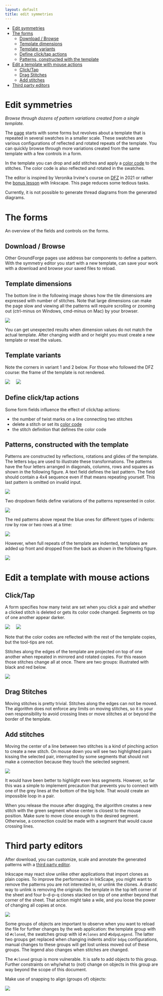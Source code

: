 ```yaml
---
layout: default
title: edit symmetries
---
```


- [Edit symmetries](#edit-symmetries)
- [The forms](#the-forms)
    * [Download / Browse](#download---browse)
    * [Template dimensions](#template-dimensions)
    * [Template variants](#template-variants)
    * [Define click/tap actions](#define-click-tap-actions)
    * [Patterns, constructed with the template](#patterns--constructed-with-the-template)
- [Edit a template with mouse actions](#edit-a-template-with-mouse-actions)
    * [Click/Tap](#click-tap)
    * [Drag Stitches](#drag-stitches)
    * [Add stitches](#add-stitches)
- [Third party editors](#third-party-editors)


Edit symmetries
===============

_Browse through dozens of pattern variations created from a single template._

The [page](GroundForge/symmetry) starts with some forms but revolves about a template that is repeated in several swatches in a smaller scale.
These swatches are various configurations of reflected and rotated repeats of the template.
You can quickly browse through more variations created from the same template
with a few controls in a form.

In the template you can drop and add stitches and apply a [color code] to the stitches.
The color code is also reflected and rotated in the swatches.

The editor is inspired by Veronika Irvine's course on [DFZ] in 2021
or rather the [bonus lesson] with Inkscape. This page reduces some tedious tasks. 

Currently, it is not possible to generate thread diagrams from the generated diagrams.

[DFZ]: https://doily-free-zone.namastream.com/product/26887/about
[color code]: color-rules
[bonus lesson]: https://youtu.be/0mf_pE2Ywk8

The forms
=========
An overview of the fields and controls on the forms.

Download / Browse
-----------------
Other GroundForge pages use address bar components to define a pattern.
With the symmetry editor you start with a new template, can save your work
with a download and browse your saved files to reload.

Template dimensions
-------------------
The bottom line in the following image shows how the tile dimensions are expressed with number of stitches.
Note that large dimensions can make the page slow and viewing all the patterns will 
require scrolling or zooming out (ctrl-minus on Windows, cmd-minus on Mac) by your browser.

![](tile-size.png)

You can get unexpected results when dimension values do not match the actual template.
After changing width and or height you must create a new template or reset the values.

Template variants
-----------------
Note the corners in variant 1 and 2 below.
For those who followed the DFZ course: the frame of the template is not rendered.

![](variant-1.png) &nbsp; &nbsp;
![](variant-2.png)

Define click/tap actions
------------------------
Some form fields influence the effect of click/tap actions:

* the number of twist marks on a line connecting two stitches
* delete a stitch or set its [color code]
* the stitch definition that defines the color code


Patterns, constructed with the template
---------------------------------------
Patterns are constructed by reflections, rotations and glides of the template.
The letters `bdpq` are used to illustrate these transformations.
The patterns have the four letters arranged in diagonals, columns, 
rows and squares as shown in the following figure.
A text field defines the last pattern.
The field should contain a 4x4 sequence even if that means repeating yourself.
This last pattern is omitted on invalid input.

![](patterns.png)

Two dropdown fields define variations of the patterns represented in color.

![](drop-downs.png)

The red patterns above repeat the blue ones for different types of indents:
row by row or two rows at a time:

![](indent.png)

However, when full repeats of the template are indented,
templates are added up front and dropped from the back
as shown in the following figure.

![](indents-as-implemented.png)


Edit a template with mouse actions
==================================

Click/Tap
---------
A form specifies how many twist are set when you click a pair
and whether a clicked stitch is deleted or gets its color code changed.
Segments on top of one another appear darker.

![](twists.png) &nbsp; &nbsp;
![](delete-color-code.png)

Note that the color codes are reflected with the rest of the template copies,
but the tool-tips are not.

Stitches along the edges of the template are projected on top of one another
when repeated in mirrored and rotated copies.
For this reason those stitches change all at once. 
There are two groups: illustrated with black and red below.

![](edge-stitches.png)

Drag Stitches
-------------
Moving stitches is pretty trivial.
Stitches along the edges can not be moved.
The algorithm does not enforce any limits on moving stitches,
so it is your own responsibility to avoid crossing lines or 
move stitches at or beyond the border of the template.

Add stitches
------------
Moving the center of a line between two stitches is a kind of pinching action to create a new stitch.
On mouse down you will see two highlighted pairs kissing the selected pair,
interrupted by some segments that should not make a connection
because they touch the selected segment. 

![](kissing.png)

It would have been better to highlight even less segments.
However, so far this was a simple to implement precaution that prevents you
to connect with one of the grey lines at the bottom of the big hole.
That would create an impossible loop in a pair.

When you release the mouse after dragging, the algorithm creates a new stitch
with the green segment whose center is closest to the mouse position.
Make sure to move close enough to the desired segment.
Otherwise, a connection could be made with a segment that would cause crossing lines.

Third party editors
===================

After download, you can customize, scale and annotate the generated patterns with a 
[third party editor](Reshape-Patterns#evaluated-editors).

Inkscape may react slow unlike other applications that import clones as plain copies.
To improve the performance in InkScape, you might want to remove the patterns you are not interested in,
or unlink the clones. 
A drastic way to unlink is removing the originals: the template in the top left corner
of the sheet and four b-d-p-q clones stacked on top of one anther beyond that corner of the sheet.
That action might take a wile, and you loose the power of changing all copies at once.

![](originals.png)

Some groups of objects are important to observe when you want to reload the file for further changes by the web application:
the template group with id `#cloned`, the swatches group with id `#clones` and `#bdpqLegend`. 
The latter two groups get replaced when changing indents and/or `bdpq` configurations,
manual changes to these groups will get lost unless moved out of these groups.
The legend also changes when stitches are changed. 

The `#cloned` group is more vulnerable. It is safe to add objects to this group.
Further constraints on why/what to (not) change on objects in this group are way beyond the scope of this document.

Make use of snapping to align (groups of) objects:

![](snap.png)